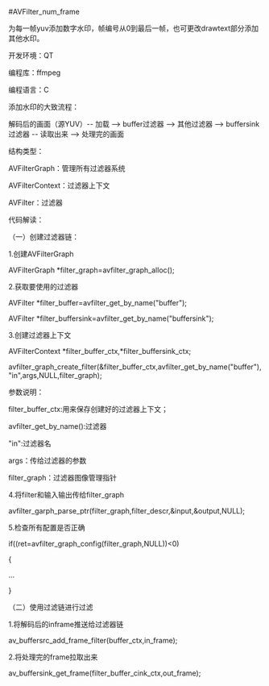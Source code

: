 #AVFilter_num_frame

为每一帧yuv添加数字水印，帧编号从0到最后一帧，也可更改drawtext部分添加其他水印。

开发环境：QT

编程库：ffmpeg

编程语言：C

添加水印的大致流程：

解码后的画面（源YUV）-- 加载 --> buffer过滤器 --> 其他过滤器 --> buffersink过滤器 -- 读取出来 --> 处理完的画面

结构类型：

AVFilterGraph：管理所有过滤器系统

AVFilterContext：过滤器上下文

AVFilter：过滤器


代码解读：

（一）创建过滤器链：

1.创建AVFilterGraph

AVFilterGraph *filter_graph=avfilter_graph_alloc();

2.获取要使用的过滤器

AVFilter *filter_buffer=avfilter_get_by_name("buffer");

AVFilter *filter_buffersink=avfilter_get_by_name("buffersink");

3.创建过滤器上下文

AVFilterContext *filter_buffer_ctx,*filter_buffersink_ctx;

avfilter_graph_create_filter(&filter_buffer_ctx,avfilter_get_by_name("buffer"),"in",args,NULL,filter_graph);

参数说明：

filter_buffer_ctx:用来保存创建好的过滤器上下文；

avfilter_get_by_name():过滤器

"in":过滤器名

args：传给过滤器的参数

filter_graph：过滤器图像管理指针


4.将filter和输入输出传给filter_graph

avfilter_garph_parse_ptr(filter_graph,filter_descr,&input,&output,NULL);

5.检查所有配置是否正确

if((ret=avfilter_graph_config(filter_graph,NULL))<0)

{

...

}

（二）使用过滤链进行过滤

1.将解码后的inframe推送给过滤器链

av_buffersrc_add_frame_filter(buffer_ctx,in_frame);

2.将处理完的frame拉取出来

av_buffersink_get_frame(filter_buffer_cink_ctx,out_frame);
